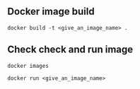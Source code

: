 ## Docker image build

```docker build -t <give_an_image_name> . ```


## Check check and run image

```
docker images

docker run <give_an_image_name>
```
